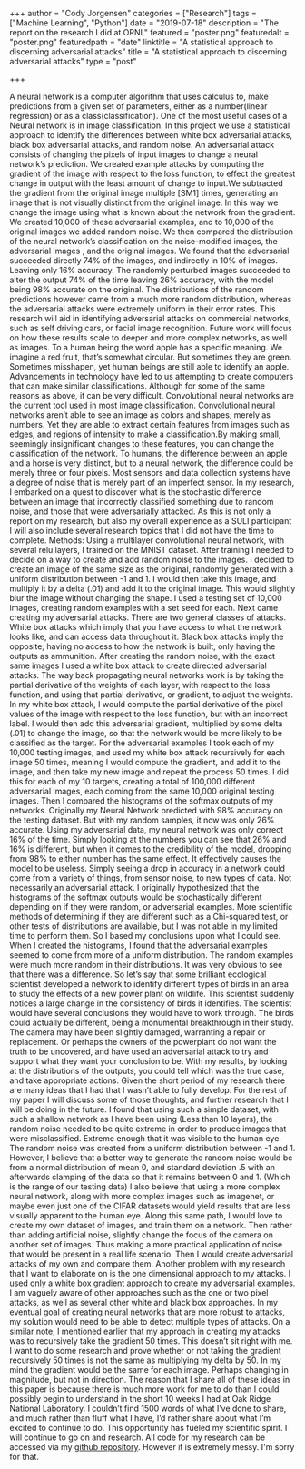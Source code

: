 +++
author = "Cody Jorgensen"
categories = ["Research"]
tags = ["Machine Learning", "Python"]
date = "2019-07-18"
description = "The report on the research I did at ORNL"
featured = "poster.png"
featuredalt = "poster.png"
featuredpath = "date"
linktitle = "A statistical approach to discerning adversarial attacks"
title = "A statistical approach to discerning adversarial attacks"
type = "post"

+++

A neural network is a computer algorithm that uses calculus to,  make predictions from a given set of parameters, either as a number(linear regression) or as a class(classification). One of the most useful cases of a Neural network is in image classification. In this project we use a statistical approach to identify the differences between white box adversarial attacks, black box adversarial attacks, and random noise. An adversarial attack consists of changing the pixels of input images to change a neural network’s prediction. We created example attacks by computing the gradient of the image with respect to the loss function, to effect the greatest change in output with the least amount of change to input.We subtracted the gradient from the original image multiple [SM1] times, generating an image that is not visually distinct from the original image. In this way we change the image using what is known about the network from the gradient. We created 10,000 of these adversarial examples, and to 10,000 of the original images we added random noise. We then compared the distribution of the neural network’s classification on the noise-modified images, the adversarial images , and the original images. We found that the adversarial succeeded directly 74% of the images, and indirectly in 10% of images. Leaving only 16% accuracy. The randomly perturbed images succeeded to alter the output 74% of the time leaving 26% accuracy, with the model being 98% accurate on the original. The distributions of the random predictions however came from a much more random distribution, whereas the adversarial attacks were extremely uniform in their error rates. This research will aid in identifying adversarial attacks on commercial networks, such as self driving cars, or facial image recognition. Future work will focus on how these results scale to deeper and more complex networks, as well as images.
To a human being the word apple has a specific meaning. We imagine a red fruit, that’s somewhat circular. But sometimes they are green. Sometimes misshapen, yet human beings are still able to identify an apple. Advancements in technology have led to us attempting to create computers that can make similar classifications. Although for some of the same reasons as above, it can be very difficult. Convolutional neural networks are the current tool used in most image classification.
Convolutional neural networks aren’t able to see an image as colors and shapes, merely as numbers. Yet they are able to extract certain features from images such as edges, and regions of intensity to make a classification.By making small, seemingly insignificant changes to these features, you can change the classification of the network. To humans, the difference between an apple and a horse is very distinct, but to a neural network, the difference could be merely three or four pixels.
Most sensors and data collection systems have a degree of noise that is merely part of an imperfect sensor. In my research, I embarked on a quest to discover what is the stochastic difference between an image that incorrectly classified something due to random noise, and those that were adversarially attacked. 
As this is not only a report on my research, but also my overall experience as a SULI participant I will also include several research topics that I did not have the time to complete.
Methods:
Using a multilayer convolutional neural network, with several relu layers, I trained on the MNIST dataset. After training I needed to decide on a way to create and add random noise to the images. I decided to create an image of the same size as the original, randomly generated with a uniform distribution between -1 and 1. I would then take this image, and multiply it by a delta (.01) and add it to the original image. This would slightly blur the image without changing the shape. I used a testing set of 10,000 images, creating random examples with a set seed for each.
Next came creating my adversarial attacks. There are two general classes of attacks. White box attacks which imply that you have access to what the network looks like, and can access data throughout it. Black box attacks imply the opposite; having no access to how the network is built, only having the outputs as ammunition.
After creating the random noise, with the exact same images I used a white box attack to create directed adversarial attacks. The way back propagating neural networks work is by taking the partial derivative of the weights of each layer, with respect to the loss function, and using that partial derivative, or gradient, to adjust the weights. In my white box attack, I would compute the partial derivative of the pixel values of the image with respect to the loss function, but with an incorrect label. I would then add this adversarial gradient, multiplied by some delta (.01) to change the image, so that the network would be more likely to be classified as the target.
For the adversarial examples I took each of my 10,000 testing images, and used my white box attack recursively for each image 50 times, meaning I would compute the gradient, and add it to the image, and then take my new image and repeat the process 50 times. I did this for each of my 10 targets, creating a total of 100,000 different adversarial images, each coming from the same 10,000 original testing images.
Then I compared the histograms of the softmax outputs of my networks. 
Originally my Neural Network predicted with 98% accuracy on the testing dataset. But with my random samples, it now was only 26% accurate. Using my adversarial data, my neural network was only correct 16% of the time. Simply looking at the numbers you can see that 26% and 16% is different, but when it comes to the credibility of the model, dropping from 98% to either number has the same effect. It effectively causes the model to be useless. 
Simply seeing a drop in accuracy in a network could come from a variety of things, from sensor noise, to new types of data. Not necessarily an adversarial attack. I originally hypothesized that the histograms of the softmax outputs would be stochastically different depending on if they were random, or adversarial examples. More scientific methods of determining if they are different such as a Chi-squared test, or other tests of distributions are available, but I was not able in my limited time to perform them. So I based my conclusions upon what I could see. When I created the histograms, I found that the adversarial examples seemed to come from more of a uniform distribution. The random examples were much more random in their distributions. It was very obvious to see that there was a difference. So let’s say that some brilliant ecological scientist developed a network to identify different types of birds in an area to study the effects of a new power plant on wildlife. This scientist suddenly notices a large change in the consistency of birds it identifies. The scientist would have several conclusions they would have to work through. The birds could actually be different, being a monumental breakthrough in their study. The camera may have been slightly damaged, warranting a repair or replacement. Or perhaps the owners of the powerplant do not want the truth to be uncovered, and have used an adversarial attack to try and support what they want your conclusion to be. With my results, by looking at the distributions of the outputs, you could tell which was the true case, and take appropriate actions.
 Given the short period of my research there are many ideas that I had that I wasn’t able to fully develop. For the rest of my paper I will discuss some of those thoughts, and further research that I will be doing in the future. I found that using such a simple dataset, with such a shallow network as I have been using (Less than 10 layers), the random noise needed to be quite extreme in order to produce images that were misclassified. Extreme enough that it was visible to the human eye. The random noise was created from a uniform distribution between -1 and 1. However, I believe that a better way to generate the random noise would be from a normal distribution of mean 0, and standard deviation .5 with an afterwards clamping of the data so that it remains between 0 and 1. (Which is the range of our testing data) I also believe that using a more complex neural network, along with more complex images such as imagenet, or maybe even just one of the CIFAR datasets would yield results that are less visually apparent to the human eye. Along this same path, I would love to create my own dataset of images, and train them on a network. Then rather than adding artificial noise, slightly change the focus of the camera on another set of images. Thus making a more practical application of noise that would be present in a real life scenario. Then I would create adversarial attacks of my own and compare them. Another problem with my research that I want to elaborate on is the one dimensional approach to my attacks. I used only a white box gradient approach to create my adversarial examples. I am vaguely aware of other approaches such as the one or two pixel attacks, as well as several other white and black box approaches. In my eventual goal of creating neural networks that are more robust to attacks, my solution would need to be able to detect multiple types of attacks. On a similar note, I mentioned earlier that my approach in creating my attacks was to recursively take the gradient 50 times. This doesn’t sit right with me. I want to do some research and prove whether or not taking the gradient recursively 50 times is not the same as multiplying my delta by 50. In my mind the gradient would be the same for each image. Perhaps changing in magnitude, but not in direction. The reason that I share all of these ideas in this paper is because there is much more work for me to do than I could possibly begin to understand in the short 10 weeks I had at Oak Ridge National Laboratory. I couldn’t find 1500 words of what I’ve done to share, and much rather than fluff what I have, I’d rather share about what I’m excited to continue to do. This opportunity has fueled my scientific spirit. I will continue to go on and research. 
 All code for my research can be accessed via my [github repository](www.github.com/codemasta14/summer_2019). However it is extremely messy. I'm sorry for that.
 

